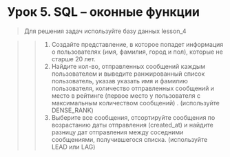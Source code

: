 # Урок 5. SQL – оконные функции                                          
                          
> Для решения задач используйте базу данных lesson_4                                              
                                                                                                   
>> 1. Создайте представление, в которое попадет информация о пользователях (имя, фамилия, город и пол), которые не старше 20 лет.                                                      
>> 2. Найдите кол-во, отправленных сообщений каждым пользователем и выведите ранжированный список пользователь, указав указать имя и фамилию пользователя, количество отправленных сообщений и место в рейтинге (первое место у пользователя с максимальным количеством сообщений) . (используйте DENSE_RANK)                                   
>> 3. Выберите все сообщения, отсортируйте сообщения по возрастанию даты отправления (created_at) и найдите разницу дат отправления между соседними сообщениями, получившегося списка. (используйте LEAD или LAG)                                                                                                                
